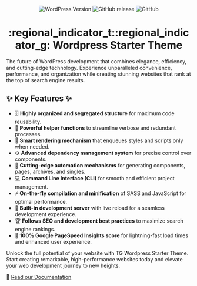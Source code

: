 <div align="center">

![WordPress Version](https://img.shields.io/wordpress/v/akismet.svg?style=flat-square) ![GitHub release](https://img.shields.io/github/release/slaveworx/tg-starter-theme.svg?style=flat-square) ![GitHub](https://img.shields.io/github/license/slaveworx/tg-starter-theme.svg?style=flat-square)

# :regional_indicator_t::regional_indicator_g: Wordpress Starter Theme

</div>

The future of WordPress development that combines elegance, efficiency, and cutting-edge technology. Experience unparalleled convenience, performance, and organization while creating stunning websites that rank at the top of search engine results.

## :sparkles: Key Features :sparkles:

- :file_cabinet: **Highly organized and segregated structure** for maximum code reusability.
- :wrench: **Powerful helper functions** to streamline verbose and redundant processes.
- :art: **Smart rendering mechanism** that enqueues styles and scripts only when needed.
- :gear: **Advanced dependency management system** for precise control over components.
- :rocket: **Cutting-edge automation mechanisms** for generating components, pages, archives, and singles.
- :computer: **Command Line Interface (CLI)** for smooth and efficient project management.
- :zap: **On-the-fly compilation and minification** of SASS and JavaScript for optimal performance.
- :eyes: **Built-in development server** with live reload for a seamless development experience.
- :trophy: **Follows SEO and development best practices** to maximize search engine rankings.
- :100: **100% Google PageSpeed Insights score** for lightning-fast load times and enhanced user experience.

Unlock the full potential of your website with TG Wordpress Starter Theme. Start creating remarkable, high-performance websites today and elevate your web development journey to new heights.

📖 [Read our Documentation](https://github.com/slaveworx/tg-starter-theme/wiki)


